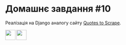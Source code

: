 # Домашнє завдання #10

Реалізація на Django аналогу сайту [Quotes to Scrape](http://quotes.toscrape.com/).

<img align="left" width="32px" src="https://cdn.jsdelivr.net/gh/devicons/devicon/icons/svelte/python-original.svg" />
<img align="left" width="32px" src="https://cdn.jsdelivr.net/gh/devicons/devicon/icons/svelte/django-original.svg" />
